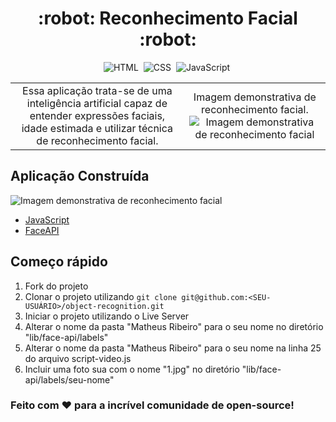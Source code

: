 <h1 align="center">
  :robot: Reconhecimento Facial :robot:
</h1>

<div align="center">

![HTML](https://img.shields.io/badge/-HTML-05122A?style=flat&logo=HTML5)&nbsp;
![CSS](https://img.shields.io/badge/-CSS-05122A?style=flat&logo=CSS3&logoColor=1572B6)&nbsp;
![JavaScript](https://img.shields.io/badge/-javascript-05122A?style=flat&logo=javascript)&nbsp;

</div>

<table border="0">
  <tr>
    <td align="center">
      Essa aplicação trata-se de uma inteligência artificial capaz de entender expressões faciais, idade estimada e utilizar técnica de reconhecimento facial.
    </td>
    <td align="center">
      Imagem demonstrativa de reconhecimento facial.
      <img src="https://user-images.githubusercontent.com/31125521/57224752-ad3dc080-700a-11e9-85b9-1357b9f9bca4.gif" alt="Imagem demonstrativa de reconhecimento facial" />
    </td>
  </tr>
</table>

## Aplicação Construída
<img src="https://uploaddeimagens.com.br/images/004/259/749/full/Captura_de_tela_2022-12-13_225639.png?1670983474" alt="Imagem demonstrativa de reconhecimento facial" />

- [JavaScript]()
- [FaceAPI](https://github.com/justadudewhohacks/face-api.js/)

## Começo rápido

1. Fork do projeto
2. Clonar o projeto utilizando `git clone git@github.com:<SEU-USUÁRIO>/object-recognition.git`
3. Iniciar o projeto utilizando o Live Server
4. Alterar o nome da pasta "Matheus Ribeiro" para o seu nome no diretório "lib/face-api/labels"
5. Alterar o nome da pasta "Matheus Ribeiro" para o seu nome na linha 25 do arquivo script-video.js
6. Incluir uma foto sua com o nome "1.jpg" no diretório "lib/face-api/labels/seu-nome"

### Feito com :heart: para a incrível comunidade de open-source!
